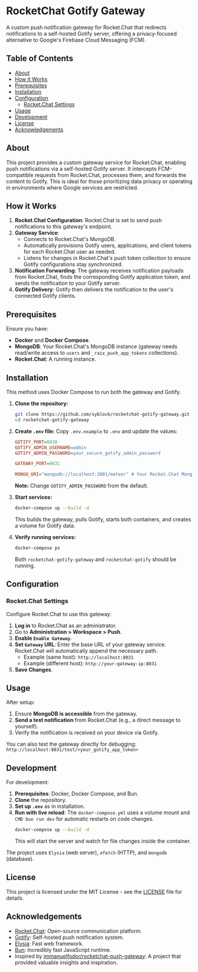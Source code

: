 # RocketChat Gotify Gateway

A custom push notification gateway for Rocket.Chat that redirects notifications to a self-hosted Gotify server, offering a privacy-focused alternative to Google's Firebase Cloud Messaging (FCM).

## Table of Contents

  - [About](https://www.google.com/search?q=%23about)
  - [How it Works](https://www.google.com/search?q=%23how-it-works)
  - [Prerequisites](https://www.google.com/search?q=%23prerequisites)
  - [Installation](https://www.google.com/search?q=%23installation)
  - [Configuration](https://www.google.com/search?q=%23configuration)
      - [Rocket.Chat Settings](https://www.google.com/search?q=%23rocketchat-settings)
  - [Usage](https://www.google.com/search?q=%23usage)
  - [Development](https://www.google.com/search?q=%23development)
  - [License](https://www.google.com/search?q=%23license)
  - [Acknowledgements](https://www.google.com/search?q=%23acknowledgements)

## About

This project provides a custom gateway service for Rocket.Chat, enabling push notifications via a self-hosted Gotify server. It intercepts FCM-compatible requests from Rocket.Chat, processes them, and forwards the content to Gotify. This is ideal for those prioritizing data privacy or operating in environments where Google services are restricted.

## How it Works

1.  **Rocket.Chat Configuration**: Rocket.Chat is set to send push notifications to this gateway's endpoint.
2.  **Gateway Service**:
      * Connects to Rocket.Chat's MongoDB.
      * Automatically provisions Gotify users, applications, and client tokens for each Rocket.Chat user as needed.
      * Listens for changes in Rocket.Chat's push token collection to ensure Gotify configurations stay synchronized.
3.  **Notification Forwarding**: The gateway receives notification payloads from Rocket.Chat, finds the corresponding Gotify application token, and sends the notification to your Gotify server.
4.  **Gotify Delivery**: Gotify then delivers the notification to the user's connected Gotify clients.

## Prerequisites

Ensure you have:

  - **Docker** and **Docker Compose**.
  - **MongoDB**: Your Rocket.Chat's MongoDB instance (gateway needs read/write access to `users` and `_raix_push_app_tokens` collections).
  - **Rocket.Chat**: A running instance.

## Installation

This method uses Docker Compose to run both the gateway and Gotify.

1.  **Clone the repository:**

    ```bash
    git clone https://github.com/syblock/rocketchat-gotify-gateway.git
    cd rocketchat-gotify-gateway
    ```

2.  **Create `.env` file:**
    Copy `.env.example` to `.env` and update the values:

    ```ini
    GOTIFY_PORT=8030
    GOTIFY_ADMIN_USERNAME=admin
    GOTIFY_ADMIN_PASSWORD=your_secure_gotify_admin_password

    GATEWAY_PORT=8031

    MONGO_URI="mongodb://localhost:3001/meteor" # Your Rocket.Chat MongoDB URI
    ```

    **Note:** Change `GOTIFY_ADMIN_PASSWORD` from the default.

3.  **Start services:**

    ```bash
    docker-compose up --build -d
    ```

    This builds the gateway, pulls Gotify, starts both containers, and creates a volume for Gotify data.

4.  **Verify running services:**

    ```bash
    docker-compose ps
    ```

    Both `rocketchat-gotify-gateway` and `rocketchat-gotify` should be running.

## Configuration

### Rocket.Chat Settings

Configure Rocket.Chat to use this gateway:

1.  **Log in** to Rocket.Chat as an administrator.
2.  Go to **Administration \> Workspace \> Push**.
3.  **Enable `Enable Gateway`**.
4.  **Set `Gateway` URL**: Enter the base URL of your gateway service. Rocket.Chat will automatically append the necessary path.
      * Example (same host): `http://localhost:8031`
      * Example (different host): `http://your-gateway-ip:8031`
5.  **Save Changes**.

## Usage

After setup:

1.  Ensure **MongoDB is accessible** from the gateway.
2.  **Send a test notification** from Rocket.Chat (e.g., a direct message to yourself).
3.  Verify the notification is received on your device via Gotify.

You can also test the gateway directly for debugging:
`http://localhost:8031/test/<your_gotify_app_token>`

## Development

For development:

1.  **Prerequisites**: Docker, Docker Compose, and Bun.
2.  **Clone** the repository.
3.  **Set up `.env`** as in installation.
4.  **Run with live reload**: The `docker-compose.yml` uses a volume mount and `CMD bun run dev` for automatic restarts on code changes.
    ```bash
    docker-compose up --build -d
    ```
    This will start the server and watch for file changes inside the container.

The project uses `Elysia` (web server), `ofetch` (HTTP), and `mongodb` (database).

## License

This project is licensed under the MIT License - see the [LICENSE](https://www.google.com/search?q=LICENSE) file for details.

## Acknowledgements

  - [Rocket.Chat](https://rocket.chat/): Open-source communication platform.
  - [Gotify](https://gotify.net/): Self-hosted push notification system.
  - [Elysia](https://elysiajs.com/): Fast web framework.
  - [Bun](https://bun.sh/): Incredibly fast JavaScript runtime.
  - Inspired by [immanuelfodor/rocketchat-push-gateway](https://github.com/immanuelfodor/rocketchat-push-gateway): A project that provided valuable insights and inspiration.
